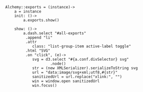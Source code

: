 
    Alchemy::exports = (instance)->
        a = instance
        init: ()->
            a.exports.show()
        
        show: ()->
            a.dash.select "#all-exports"
             .append "li"
             .attr
                class: "list-group-item active-label toggle"
             .html "SVG"
             .on "click", (e)->
                svg = d3.select "#{a.conf.divSelector} svg"
                        .node()
                str = (new XMLSerializer).serializeToString svg
                url = "data:image/svg+xml;utf8,#{str}"
                sanitizedUrl = url.replace("xlink:", "")
                win = window.open sanitizedUrl
                win.focus()